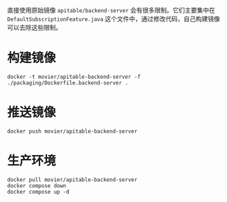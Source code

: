 直接使用原始镜像 `apitable/backend-server` 会有很多限制。它们主要集中在 `DefaultSubscriptionFeature.java` 这个文件中，通过修改代码，自己构建镜像可以去除这些限制。
# 构建镜像
```
docker -t movier/apitable-backend-server -f ./packaging/Dockerfile.backend-server .
```
# 推送镜像
```
docker push movier/apitable-backend-server
```
# 生产环境
```
docker pull movier/apitable-backend-server
docker compose down
docker compose up -d
```
